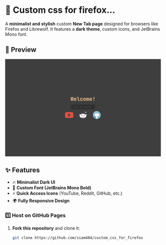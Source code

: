 # 🌟 Custom css for firefox...

A **minimalist and stylish** custom **New Tab page** designed for browsers like Firefox and Librewolf. It features a **dark theme**, custom icons, and JetBrains Mono font.

## 📸 Preview
![Preview](./preview.png)

## ✨ Features
- 🔥 **Minimalist Dark UI**  
- 🎨 **Custom Font (JetBrains Mono Bold)**  
- ⚡ **Quick Access Icons** (YouTube, Reddit, GitHub, etc.)  
- 🌍 **Fully Responsive Design**

### **1️⃣ Host on GitHub Pages**
1. **Fork this repository** and clone it:  
   ```sh
   git clone https://github.com/siam404/custom_css_for_firefox
